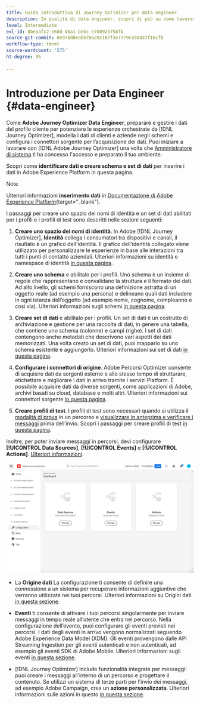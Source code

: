 ```yaml
---
title: Guida introduttiva di Journey Optimizer per data engineer
description: In qualità di data engineer, scopri di più su come lavorare con Journey Optimizer
level: Intermediate
exl-id: 8beaafc2-e68d-46a1-be5c-e70892575bfb
source-git-commit: 0e978d0eab570a28c187f3e7779c450437f16cfb
workflow-type: tm+mt
source-wordcount: '575'
ht-degree: 9%

---
```


# Introduzione per Data Engineer {#data-engineer}

Come **Adobe Journey Optimizer Data Engineer**, preparare e gestire i dati del profilo cliente per potenziare le esperienze orchestrate da [!DNL Journey Optimizer], modella i dati di clienti e aziende negli schemi e configura i connettori sorgente per l’acquisizione dei dati. Puoi iniziare a lavorare con [!DNL Adobe Journey Optimizer] una volta che [Amministratore di sistema](administrator.md) ti ha concesso l&#39;accesso e preparato il tuo ambiente.


Scopri come **identificare dati e creare schema e set di dati** per inserire i dati in Adobe Experience Platform in questa pagina.

>[!NOTE]
>
>Ulteriori informazioni **inserimento dati** in [Documentazione di Adobe Experience Platform](https://experienceleague.adobe.com/docs/experience-platform/ingestion/home.html?lang=it){target=&quot;_blank&quot;}.

I passaggi per creare uno spazio dei nomi di identità e un set di dati abilitati per i profili e i profili di test sono descritti nelle sezioni seguenti:

1. **Creare uno spazio dei nomi di identità**. In Adobe [!DNL Journey Optimizer], **Identità** collega i consumatori tra dispositivi e canali, il risultato è un grafico dell&#39;identità. Il grafico dell’identità collegato viene utilizzato per personalizzare le esperienze in base alle interazioni tra tutti i punti di contatto aziendali.  Ulteriori informazioni su identità e namespace di identità [in questa pagina](../../segment/get-started-identity.md).

1. **Creare uno schema** e abilitalo per i profili. Uno schema è un insieme di regole che rappresentano e convalidano la struttura e il formato dei dati. Ad alto livello, gli schemi forniscono una definizione astratta di un oggetto reale (ad esempio una persona) e delineano quali dati includere in ogni istanza dell’oggetto (ad esempio nome, cognome, compleanno e così via).  Ulteriori informazioni sugli schemi [in questa pagina](../get-started-schemas.md).

1. **Creare set di dati** e abilitalo per i profili. Un set di dati è un costrutto di archiviazione e gestione per una raccolta di dati, in genere una tabella, che contiene uno schema (colonne) e campi (righe). I set di dati contengono anche metadati che descrivono vari aspetti dei dati memorizzati. Una volta creato un set di dati, puoi mapparlo su uno schema esistente e aggiungerlo. Ulteriori informazioni sui set di dati [in questa pagina](../get-started-datasets.md).

1. **Configurare i connettori di origine**. Adobe Percorsi Optimizer consente di acquisire dati da sorgenti esterne e allo stesso tempo di strutturare, etichettare e migliorare i dati in arrivo tramite i servizi Platform. È possibile acquisire dati da diverse sorgenti, come applicazioni di Adobe, archivi basati su cloud, database e molti altri. Ulteriori informazioni sui connettori sorgente [in questa pagina](../get-started-sources.md).

1. **Creare profili di test**. I profili di test sono necessari quando si utilizza il [modalità di prova](../../building-journeys/testing-the-journey.md) in un percorso e [visualizzare in anteprima e verificare i messaggi](../../design/preview.md) prima dell’invio. Scopri i passaggi per creare profili di test [in questa pagina](../../segment/creating-test-profiles.md).


Inoltre, per poter inviare messaggi in percorsi, devi configurare **[!UICONTROL Data Sources]**, **[!UICONTROL Events]** e **[!UICONTROL Actions]**. [Ulteriori informazioni](../../configuration/about-data-sources-events-actions.md).

![](../assets/admin-menu.png)

* La **Origine dati** La configurazione ti consente di definire una connessione a un sistema per recuperare informazioni aggiuntive che verranno utilizzate nei tuoi percorsi. Ulteriori informazioni su Origini dati [in questa sezione](../../datasource/about-data-sources.md).

* **Eventi** ti consente di attivare i tuoi percorsi singolarmente per inviare messaggi in tempo reale all’utente che entra nel percorso. Nella configurazione dell’evento, puoi configurare gli eventi previsti nei percorsi. I dati degli eventi in arrivo vengono normalizzati seguendo Adobe Experience Data Model (XDM). Gli eventi provengono dalle API Streaming Ingestion per gli eventi autenticati e non autenticati, ad esempio gli eventi SDK di Adobe Mobile. Ulteriori informazioni sugli eventi [in questa sezione](../../event/about-events.md).

* [!DNL Journey Optimizer] include funzionalità integrate per messaggi: puoi creare i messaggi all’interno di un percorso e progettare il contenuto. Se utilizzi un sistema di terze parti per l’invio dei messaggi, ad esempio Adobe Campaign, crea un **azione personalizzata**. Ulteriori informazioni sulle azioni in questo [in questa sezione](../../action/action.md).
